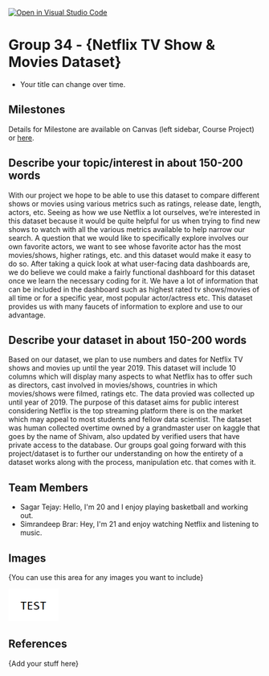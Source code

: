 [![Open in Visual Studio Code](https://classroom.github.com/assets/open-in-vscode-f059dc9a6f8d3a56e377f745f24479a46679e63a5d9fe6f495e02850cd0d8118.svg)](https://classroom.github.com/online_ide?assignment_repo_id=5920469&assignment_repo_type=AssignmentRepo)
# Group 34 - {Netflix TV Show & Movies Dataset}

- Your title can change over time.

## Milestones

Details for Milestone are available on Canvas (left sidebar, Course Project) or [here](https://firas.moosvi.com/courses/data301/project/milestone01.html).

## Describe your topic/interest in about 150-200 words

With our project we hope to be able to use this dataset to compare different shows or movies using various metrics such as ratings, release date, length, actors, etc. Seeing as how we use Netflix a lot ourselves, we’re interested in this dataset because it would be quite helpful for us when trying to find new shows to watch with all the various metrics available to help narrow our search. A question that we would like to specifically explore involves our own favorite actors, we want to see whose favorite actor has the most movies/shows, higher ratings, etc. and this dataset would make it easy to do so. After taking a quick look at what user-facing data dashboards are, we do believe we could make a fairly functional dashboard for this dataset once we learn the necessary coding for it. We have a lot of information that can be included in the dashboard such as highest rated tv shows/movies of all time or for a specific year, most popular actor/actress etc. This dataset provides us with many faucets of information to explore and use to our advantage.

## Describe your dataset in about 150-200 words

Based on our dataset, we plan to use numbers and dates for Netflix TV shows and movies up until the year 2019. This dataset will include 10 columns which will display many aspects to what Netflix has to offer such as directors, cast involved in movies/shows, countries in which movies/shows were filmed, ratings etc. The data provied was collected up until year of 2019. The purpose of this dataset aims for public interest considering Netflix is the top streaming platform there is on the market which may appeal to most students and fellow data scientist. The dataset was human collected overtime owned by a grandmaster user on kaggle that goes by the name of Shivam, also updated by verified users that have private access to the database. Our groups goal going forward with this project/dataset is to further our understanding on how the entirety of a dataset works along with the process, manipulation etc. that comes with it.

## Team Members

- Sagar Tejay: Hello, I'm 20 and I enjoy playing basketball and working out.
- Simrandeep Brar: Hey, I'm 21 and enjoy watching Netflix and listening to music.

## Images

{You can use this area for any images you want to include}

<img src ="images/test.png" width="100px">

## References

{Add your stuff here}



